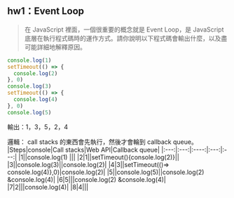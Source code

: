 ## hw1：Event Loop
> 在 JavaScript 裡面，一個很重要的概念就是 Event Loop，是 JavaScript 底層在執行程式碼時的運作方式。請你說明以下程式碼會輸出什麼，以及盡可能詳細地解釋原因。

``` js
console.log(1)
setTimeout(() => {
  console.log(2)
}, 0)
console.log(3)
setTimeout(() => {
  console.log(4)
}, 0)
console.log(5)
```
輸出：1，3，5，2，4

邏輯：
call stacks 的東西會先執行，然後才會輪到 callback queue。
|Steps|console|Call stacks|Web API|Callback queue|
|:---:|:---:|:----:|:---:|:---:|
|1||console.log(1) |||
|2|1||setTimeout(){console.log(2)}||
|3||console.log(3)||console.log(2)|
|4|3||setTimeout(()=> console.log(4)},0)|console.log(2)|
|5||console.log(5)||console.log(2) &console.log(4)|
|6|5|||console.log(2) &console.log(4)|
|7|2|||console.log(4)|
|8|4|||
